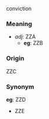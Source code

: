 conviction
### Meaning
+ _adj_: ZZA
	+ __eg__: ZZB

### Origin

ZZC

### Synonym

__eg__: ZZD

+ ZZE


